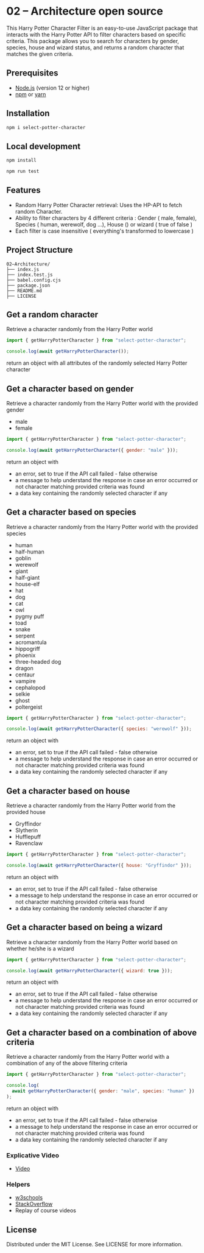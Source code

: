 # 02 – Architecture open source

This Harry Potter Character Filter is an easy-to-use JavaScript package that interacts with the Harry Potter API to filter characters based on specific criteria. This package allows you to search for characters by gender, species, house and wizard status, and returns a random character that matches the given criteria.

## Prerequisites

- [Node.js](https://nodejs.org/) (version 12 or higher)
- [npm](https://www.npmjs.com/) or [yarn](https://yarnpkg.com/)

## Installation

```bash
npm i select-potter-character
```

## Local development

```bash
npm install
```

```bash
npm run test
```

## Features

- Random Harry Potter Character retrieval: Uses the HP-API to fetch random Character.
- Ability to filter characters by 4 different criteria : Gender ( male, female), Species ( human, werewolf, dog ...), House () or wizard ( true of false )
- Each filter is case insensitive ( everything's transformed to lowercase )

## Project Structure

```
02–Architecture/
├── index.js
├── index.test.js
├── babel.config.cjs
├── package.json
├── README.md
├── LICENSE
```

## Get a random character

Retrieve a character randomly from the Harry Potter world

```js
import { getHarryPotterCharacter } from "select-potter-character";

console.log(await getHarryPotterCharacter());
```

return an object with all attributes of the randomly selected Harry Potter character

## Get a character based on gender

Retrieve a character randomly from the Harry Potter world with the provided gender

- male
- female

```js
import { getHarryPotterCharacter } from "select-potter-character";

console.log(await getHarryPotterCharacter({ gender: "male" }));
```

return an object with

- an error, set to true if the API call failed - false otherwise
- a message to help understand the response in case an error occurred or not character matching provided criteria was found
- a data key containing the randomly selected character if any

## Get a character based on species

Retrieve a character randomly from the Harry Potter world with the provided species

- human
- half-human
- goblin
- werewolf
- giant
- half-giant
- house-elf
- hat
- dog
- cat
- owl
- pygmy puff
- toad
- snake
- serpent
- acromantula
- hippogriff
- phoenix
- three-headed dog
- dragon
- centaur
- vampire
- cephalopod
- selkie
- ghost
- poltergeist

```js
import { getHarryPotterCharacter } from "select-potter-character";

console.log(await getHarryPotterCharacter({ species: "werewolf" }));
```

return an object with

- an error, set to true if the API call failed - false otherwise
- a message to help understand the response in case an error occurred or not character matching provided criteria was found
- a data key containing the randomly selected character if any

## Get a character based on house

Retrieve a character randomly from the Harry Potter world from the provided house

- Gryffindor
- Slytherin
- Hufflepuff
- Ravenclaw

```js
import { getHarryPotterCharacter } from "select-potter-character";

console.log(await getHarryPotterCharacter({ house: "Gryffindor" }));
```

return an object with

- an error, set to true if the API call failed - false otherwise
- a message to help understand the response in case an error occurred or not character matching provided criteria was found
- a data key containing the randomly selected character if any

## Get a character based on being a wizard

Retrieve a character randomly from the Harry Potter world based on whether he/she is a wizard

```js
import { getHarryPotterCharacter } from "select-potter-character";

console.log(await getHarryPotterCharacter({ wizard: true }));
```

return an object with

- an error, set to true if the API call failed - false otherwise
- a message to help understand the response in case an error occurred or not character matching provided criteria was found
- a data key containing the randomly selected character if any

## Get a character based on a combination of above criteria

Retrieve a character randomly from the Harry Potter world with a combination of any of the above filtering criteria

```js
import { getHarryPotterCharacter } from "select-potter-character";

console.log(
  await getHarryPotterCharacter({ gender: "male", species: "human" })
);
```

return an object with

- an error, set to true if the API call failed - false otherwise
- a message to help understand the response in case an error occurred or not character matching provided criteria was found
- a data key containing the randomly selected character if any

### Explicative Video

- [Video](https://youtu.be/0pPG-wqDvrU)

### Helpers

- [w3schools](https://www.w3schools.com/)
- [StackOverflow](https://stackoverflow.com/)
- Replay of course videos

## License

Distributed under the MIT License. See LICENSE for more information.
